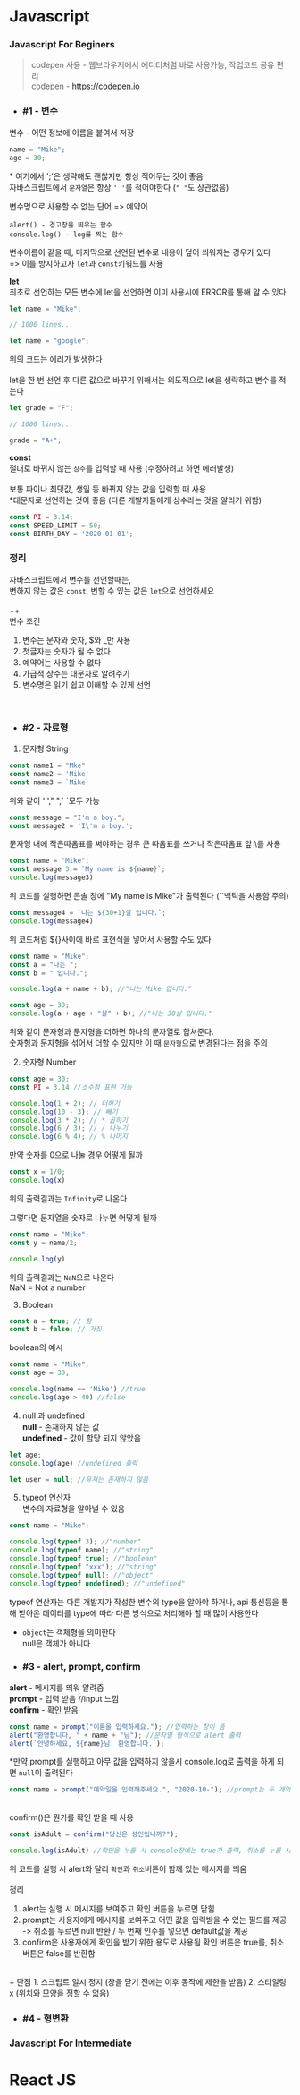 # Javascript 

### Javascript For Beginers

> codepen 사용 - 웹브라우저에서 에디터처럼 바로 사용가능, 작업코드 공유 편리 <br>
codepen - <https://codepen.io>

* ###  #1 - 변수 
 변수 - 어떤 정보에 이름을 붙여서 저장 <br>
 ```javascript
 name = "Mike";
 age = 30;
 ```
\* 여기에서 ';'은 생략해도 괜찮지만 항상 적어두는 것이 좋음 <br>
자바스크립트에서 `문자열`은 항상 `' '`를 적어야한다 (`" "`도 상관없음) <br>
 
변수명으로 사용할 수 없는 단어 => 예약어 <br>

`alert() - 경고창을 띄우는 함수` <br>
`console.log() - log를 찍는 함수`<br>

변수이름이 같을 때, 마지막으로 선언된 변수로 내용이 덮어 씌워지는 경우가 있다 <br>
=> 이를 방지하고자 `let`과 `const`키워드를 사용 <br>

**let** <br>
최초로 선언하는 모든 변수에 let을 선언하면 이미 사용시에 ERROR를 통해 알 수 있다 <br>
```javascript
let name = "Mike";

// 1000 lines...

let name = "google";
``` 
위의 코드는 에러가 발생한다 <br>
<br>
let을 한 번 선언 후 다른 값으로 바꾸기 위해서는 의도적으로 let을 생략하고 변수를 적는다 <br>

```javascript
let grade = "F";

// 1000 lines...

grade = "A+";
```

**const** <br>
절대로 바뀌지 않는 `상수`를 입력할 때 사용 (수정하려고 하면 에러발생)<br>
<br>
보통 파이나 최댓값, 생일 등 바뀌지 않는 값을 입력할 때 사용 <br>
\*대문자로 선언하는 것이 좋음 (다른 개발자들에게 상수라는 것을 알리기 위함)
``` javascript
const PI = 3.14;
const SPEED_LIMIT = 50;
const BIRTH_DAY = '2020-01-01';
```

### 정리 <br>
자바스크립트에서 변수를 선언할때는, <br>
변하지 않는 값은 `const`, 변할 수 있는 값은 `let`으로 선언하세요 <br>
<br>
++ <br>
변수 조건 <br>
1. 변수는 문자와 숫자, $와 _만 사용
2. 첫글자는 숫자가 될 수 없다
3. 예약어는 사용할 수 없다
4. 가급적 상수는 대문자로 알려주기
5. 변수명은 읽기 쉽고 이해할 수 있게 선언 <br>
<br>

* ###  #2 - 자료형 <br>
1. 문자형 String <br>
```javascript
const name1 = "Mke"
const name2 = 'Mike'
const name3 = `Mike`
``` 
위와 같이 ' '," ",\` `모두 가능 <br>

```javascript
const message = "I'm a boy.";
const message2 = 'I\'m a boy.';
```
문자형 내에 작은따옴표를 써야하는 경우 큰 따옴표를 쓰거나 작은따옴표 앞 \를 사용

```javascript
const name = "Mike";
const message 3 = `My name is ${name}`;
console.log(message3)
```
위 코드를 실행하면 콘솔 창에 "My name is Mike"가 출력된다 (``백틱을 사용함 주의)
```javascript
const message4 = `나는 ${30+1}살 입니다.`;
console.log(message4)
```
위 코드처럼 ${}사이에 바로 표현식을 넣어서 사용할 수도 있다 <br>

```javascript
const name = "Mike";
const a = "나는 ";
const b = " 입니다.";

console.log(a + name + b); //"나는 Mike 입니다."

const age = 30;
console.log(a + age + "살" + b); //"나는 30살 입니다."
```

위와 같이 문자형과 문자형을 더하면 하나의 문자열로 합쳐준다. <br>
숫자형과 문자형을 섞어서 더할 수 있지만 이 때 `문자형`으로 변경된다는 점을 주의

2. 숫자형 Number
```javascript
const age = 30; 
const PI = 3.14 //소수점 표현 가능

console.log(1 + 2); // 더하기
console.log(10 - 3); // 빼기
console.log(3 * 2); // * 곱하기
console.log(6 / 3); // / 나누기
console.log(6 % 4); // % 나머지
```

만약 숫자를 0으로 나눌 경우 어떻게 될까
```javascript
const x = 1/0;
console.log(x)
```
위의 출력결과는 `Infinity`로 나온다 <br>

그렇다면 문자열을 숫자로 나누면 어떻게 될까
``` javascript
const name = "Mike";
const y = name/2;

console.log(y)
```
위의 출력결과는 `NaN`으로 나온다 <br>
NaN = Not a number

3. Boolean <br>
```javascript
const a = true; // 참
const b = false; // 거짓
```

boolean의 예시
```javascript
const name = "Mike";
const age = 30;

console.log(name == 'Mike') //true
console.log(age > 40) //false
```

4. null 과 undefined <br>
**null** - 존재하지 않는 값 <br>
**undefined** - 값이 할당 되지 않았음<br>

```javascript
let age;
console.log(age) //undefined 출력

let user = null; //유저는 존재하지 않음
```

5. typeof 연산자 <br>
변수의 자료형을 알아낼 수 있음
```javascript
const name = "Mike";

console.log(typeof 3); //"number"
console.log(typeof name); //"string"
console.log(typeof true); //"boolean"
console.log(typeof "xxx"); //"string"
console.log(typeof null); //"object"
console.log(typeof undefined); //"undefined"
```
typeof 연산자는 다른 개발자가 작성한 변수의 type을 알아야 하거나, api 통신등을 통해 받아온 데이터를 type에 따라 다른 방식으로 처리해야 할 때 많이 사용한다

+ `object`는 객체형을 의미한다 <br>
null은 객체가 아니다 <br>

* ###  #3 - alert, prompt, confirm  <br>
**alert** - 메시지를 띄워 알려줌 <br>
**prompt** - 입력 받음 //input 느낌 <br>
**confirm** - 확인 받음 <br>

```javascript
const name = prompt("이름을 입력하세요."); //입력하는 창이 뜸
alert("환영합니다, " + name + "님"); //문자열 형식으로 alert 출력
alert(`안녕하세요, ${name}님. 환영합니다.`);
```
\*만약 prompt를 실행하고 아무 값을 입력하지 않을시 console.log로 출력을 하게 되면 `null`이 출력된다

```javascript
const name = prompt("예약일을 입력해주세요.", "2020-10-"); //prompt는 두 개의 인수를 받을 수 있음 이 때 두번째 값은 입력받을 default값이 됨 default값은 뭔가를 안내하거나 힌트를 줄 때 유용함
```
<br>
confirm()은 뭔가를 확인 받을 때 사용 <br>

```javascript
const isAdult = confirm("당신은 성인입니까?");

console.log(isAdult) //확인을 누를 시 console창에는 true가 출력, 취소를 누를 시 console 창에는 false가 출력
```
위 코드를 실행 시 alert와 달리 `확인`과 `취소`버튼이 함께 있는 메시지를 띄움 <br>
<br>
정리
1. alert는 실행 시 메시지를 보여주고 확인 버튼을 누르면 닫힘 <br>
2. prompt는 사용자에게 메시지를 보여주고 어떤 값을 입력받을 수 있는 필드를 제공 -> 취소를 누르면 null 반환 / 두 번째 인수를 넣으면 default값을 제공 <br>
3. confirm은 사용자에게 확인을 받기 위한 용도로 사용됨 확인 버튼은 true를, 취소 버튼은 false를 반환함 <br>
<br>
+ 단점
1. 스크립트 일시 정지 (창을 닫기 전에는 이후 동작에 제한을 받음)
2. 스타일링 x (위치와 모양을 정할 수 없음) <br>

* ###  #4 - 형변환 <br>

### Javascript For Intermediate

# React JS
